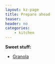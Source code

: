 ```yaml
---
layout: kz-page
title: Prepare ahead
teaser: 
header: no
categories:
    - kitchen
---
```


**Sweet stuff:**
* [Granola](/kitchen/granola/)
